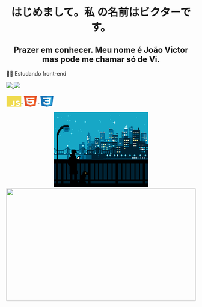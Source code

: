  <h1 align="center">はじめまして。私 の名前はビクターです。</h1>

 <h2 align="center">Prazer em conhecer. Meu nome é João Victor mas pode me chamar só de Vi.</h2>

 👨‍💻 Estudando front-end

 <div >
  <a href="https://github.com/victorrgalvao">
  <img height="180em" src="https://github-readme-stats.vercel.app/api?username=victorrgalvao&show_icons=true&theme=tokyonight&include_all_commits=true&count_private=true"/>
  <img  height="180em" src="https://github-readme-stats.vercel.app/api/top-langs/?username=victorrgalvao&layout=compact&langs_count=7&theme=tokyonight"/>
  </div>
 
        
  <div style="display: inline_block"><br>
    <img align="center" alt="Rafa-Js" height="30" width="40" src="https://raw.githubusercontent.com/devicons/devicon/master/icons/javascript/javascript-plain.svg">
    <img align="center" alt="Rafa-HTML" height="30" width="40" src="https://raw.githubusercontent.com/devicons/devicon/master/icons/html5/html5-original.svg">
    <img align="center" alt="Rafa-CSS" height="30" width="40" src="https://raw.githubusercontent.com/devicons/devicon/master/icons/css3/css3-original.svg">
  </div>
 
  <p align="center"><img height="200px" width="50%" src="assets/Mf08.gif"><img height="300px" width="100%" src="assets/H52h.gif"></p>

        

        


 